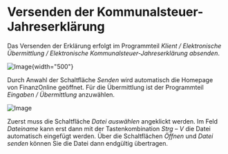 # Versenden der Kommunalsteuer-Jahreserklärung

Das Versenden der Erklärung erfolgt im Programmteil *Klient / Elektronische Übermittlung / Elektronische Kommunalsteuer-Jahreserklärung absenden*.

![Image](<img/image325.png>){width="500"}

Durch Anwahl der Schaltfläche *Senden* wird automatisch die Homepage von FinanzOnline geöffnet. Für die Übermittlung ist der Programmteil *Eingaben / Übermittlung* anzuwählen.

![Image](<img/image326.png>)

Zuerst muss die Schaltfläche *Datei auswählen* angeklickt werden. Im Feld *Dateiname* kann erst dann mit der Tastenkombination *Strg – V* die Datei automatisch eingefügt werden. Über die Schaltflächen *Öffnen* und *Datei senden* können Sie die Datei dann endgültig übertragen.